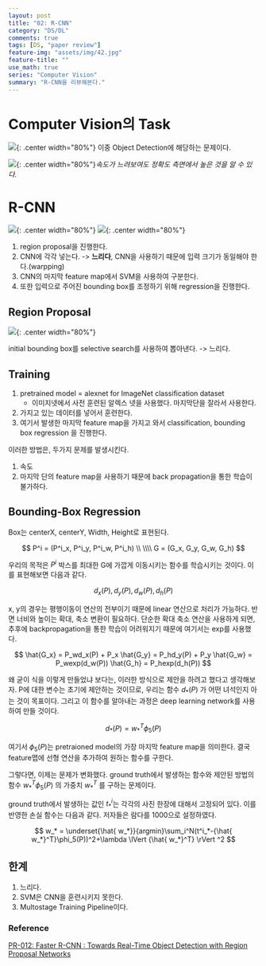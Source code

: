 ```yaml
---
layout: post
title: "02: R-CNN"
category: "DS/DL"
comments: true
tags: [DS, "paper review"]
feature-img: "assets/img/42.jpg"
feature-title: ""
use_math: true
series: "Computer Vision"
summary: "R-CNN을 리뷰해본다."
---
```


# Computer Vision의 Task

![](https://image.slidesharecdn.com/pr12fasterrcnn170528-170802143120/95/faster-rcnn-pr012-3-638.jpg?cb=1504447138){: .center width="80%"}
이중 Object Detection에 해당하는 문제이다.

![](https://image.slidesharecdn.com/pr12fasterrcnn170528-170802143120/95/faster-rcnn-pr012-5-638.jpg?cb=1504447138){: .center width="80%"}_속도가 느려보여도 정확도 측면에서 높은 것을 알 수 있다._

# R-CNN

![](https://image.slidesharecdn.com/pr12fasterrcnn170528-170802143120/95/faster-rcnn-pr012-6-638.jpg?cb=1504447138){: .center width="80%"}
![](https://image.slidesharecdn.com/pr12fasterrcnn170528-170802143120/95/faster-rcnn-pr012-7-638.jpg?cb=1504447138){: .center width="80%"}

1. region proposal을 진행한다.
2. CNN에 각각 넣는다. -> **느리다**, CNN을 사용하기 때문에 입력 크기가 동일해야 한다.(warpping)
3. CNN의 마지막 feature map에서 SVM을 사용하여 구분한다.
4. 또한 입력으로 주어진 bounding box를 조정하기 위해 regression을 진행한다.

## Region Proposal

![](https://image.slidesharecdn.com/pr12fasterrcnn170528-170802143120/95/faster-rcnn-pr012-8-638.jpg?cb=1504447138){: .center width="80%"}

initial bounding box를 selective search를 사용하여 뽑아낸다. -> 느리다.

## Training

1. pretrained model = alexnet for ImageNet classification dataset
   - 이미지넷에서 사전 훈련된 알렉스 넷을 사용했다. 마지막단을 잘라서 사용한다.
2. 가지고 있는 데이터를 넣어서 훈련한다.
3. 여기서 발생한 마지막 feature map을 가지고 와서 classification, bounding box regression 을 진행한다.

이러한 방법은, 두가지 문제를 발생시킨다.

1. 속도
2. 마지막 단의 feature map을 사용하기 때문에 back propagation을 통한 학습이 불가하다.

## Bounding-Box Regression

Box는 centerX, centerY, Width, Height로 표현된다.

$$
P^i = (P^i_x, P^i_y, P^i_w, P^i_h) \\
\\\\
G = (G_x, G_y, G_w, G_h)
$$

우리의 목적은 $P^i$ 박스를 최대한 G에 가깝게 이동시키는 함수를 학습시키는 것이다. 이를 표현해보면 다음과 같다.

$$
d_x(P), d_y(P), d_w(P), d_h(P)
$$

x, y의 경우는 평행이동이 연산의 전부이기 때문에 linear 연산으로 처리가 가능하다. 반면 너비와 높이는 확대, 축소 변환이 필요하다. 단순한 확대 축소 연산을 사용하게 되면, 추후에 backpropagation을 통한 학습이 어려워지기 때문에 여기서는 exp를 사용했다.

$$
\hat{G_x} = P_wd_x(P) + P_x
\hat{G_y} = P_hd_y(P) + P_y
\hat{G_w} = P_wexp(d_w(P))
\hat{G_h} = P_hexp(d_h(P))
$$

왜 굳이 식을 이렇게 만들었냐 보다는, 이러한 방식으로 제안을 하려고 했다고 생각해보자. P에 대한 변수는 초기에 제안하는 것이므로, 우리는 함수 $d_*(P)$ 가 어떤 녀석인지 아는 것이 목표이다. 그리고 이 함수를 알아내는 과정은 deep learning network를 사용하여 만들 것이다.

$$
d_*(P) =  {w}^T_*\phi_5(P)
$$

여기서 $\phi_5(P)$는 pretraioned model의 가장 마지막 feature map을 의미한다. 결국 feature맵에 선형 연산을 추가하여 원하는 함수를 구한다.

그렇다면, 이제는 문제가 변화했다. ground truth에서 발생하는 함수와 제안된 방법의 함수 $w^T_* \phi_5(P)$ 의 가중치 $w^T_*$ 를 구하는 문제이다.

ground truth에서 발생하는 값인 $t^i_*$는 각각의 사진 한장에 대해서 고정되어 있다. 이를 반영한 손실 함수는 다음과 같다. 저자들은 람다를 1000으로 설정하였다.

$$
 w_* = \underset{\hat{ w_*}}{argmin}\sum_i^N(t^i_*-{\hat{ w_*}^T}\phi_5(P))^2+\lambda \lVert {\hat{ w_*}^T} \rVert ^2
$$

## 한계

1.  느리다.
2.  SVM은 CNN을 훈련시키지 못한다.
3.  Multostage Training Pipeline이다.

### Reference

[PR-012: Faster R-CNN : Towards Real-Time Object Detection with Region Proposal Networks](https://www.youtube.com/watch?v=kcPAGIgBGRs&list=PLWKf9beHi3Tg50UoyTe6rIm20sVQOH1br&index=12)

